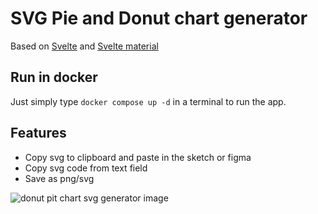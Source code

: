 # SVG Pie and Donut chart generator

Based on [Svelte](https://github.com/sveltejs/svelte) and [Svelte material](https://github.com/hperrin/svelte-material-ui)

## Run in docker
Just simply type `docker compose up -d` in a terminal to run the app.

## Features
- Copy svg to clipboard and paste in the sketch or figma
- Copy svg code from text field
- Save as png/svg


![donut pit chart svg generator image](./public/img/workpreview.gif "Donut pit chart svg generator`")